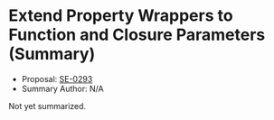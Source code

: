 # Extend Property Wrappers to Function and Closure Parameters (Summary)

* Proposal: [SE-0293](https://github.com/apple/swift-evolution/blob/main/proposals/0293-extend-property-wrappers-to-function-and-closure-parameters.md)
* Summary Author: N/A

Not yet summarized.
